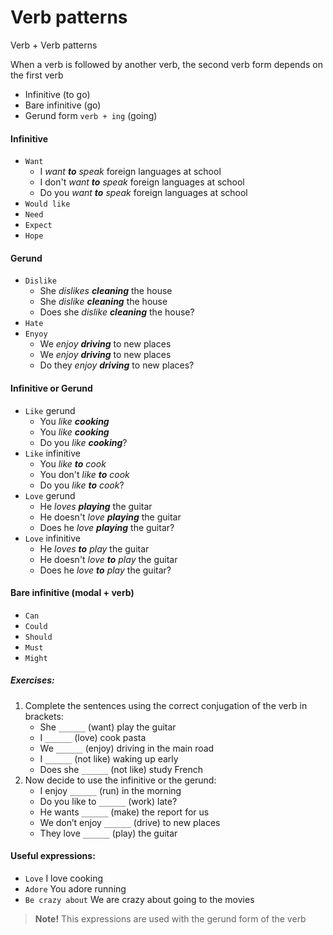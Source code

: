 # Verb patterns
Verb + Verb patterns

When a verb is followed by another verb, the second verb form depends on the first verb
- Infinitive (to go)
- Bare infinitive (go)
- Gerund form `verb + ing` (going)

#### Infinitive
- `Want`
   - I _want **to** speak_ foreign languages at school
   - I don't _want **to** speak_ foreign languages at school
   - Do you _want **to** speak_ foreign languages at school
- `Would like`
- `Need`
- `Expect`
- `Hope`

#### Gerund
- `Dislike`
   - She _dislikes **cleaning**_ the house
   - She _dislike **cleaning**_ the house
   - Does she _dislike **cleaning**_ the house?
- `Hate`
- `Enyoy`
   - We _enjoy **driving**_ to new places
   - We _enjoy **driving**_ to new places
   - Do they _enjoy **driving**_ to new places?

#### Infinitive or Gerund
- `Like` gerund
   - You _like **cooking**_
   - You _like **cooking**_
   - Do you _like **cooking**_?
- `Like` infinitive
   - You _like **to** cook_
   - You don't _like **to** cook_
   - Do you _like **to** cook_?
- `Love` gerund
   - He _loves **playing**_ the guitar
   - He doesn't _love **playing**_ the guitar
   - Does he _love **playing**_ the guitar?
- `Love` infinitive
   - He _loves **to** play_ the guitar
   - He doesn't _love **to** play_ the guitar
   - Does he _love **to** play_ the guitar?

#### Bare infinitive (modal + verb)
- `Can`
- `Could`
- `Should`
- `Must`
- `Might`

##### Exercises:
1. Complete the sentences using the correct conjugation of the verb in brackets:
   - She `______` (want) play the guitar
   - I `______` (love) cook pasta
   - We `______` (enjoy) driving in the main road
   - I `______` (not like) waking up early
   - Does she `______` (not like) study French
1. Now decide to use the infinitive or the gerund:
   - I enjoy `______` (run) in the morning
   - Do you like to `______` (work) late?
   - He wants `______` (make) the report for us
   - We don’t enjoy `______` (drive) to new places
   - They love `______` (play) the guitar

#### Useful expressions:

- `Love` I love cooking
- `Adore` You adore running
- `Be crazy about` We are crazy about going to the movies

> **Note!** This expressions are used with the gerund form of the verb

